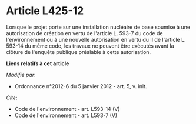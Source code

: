 # Article L425-12

Lorsque le projet porte sur une installation nucléaire de base soumise à une autorisation de création en vertu de l'article
L. 593-7 du code de l'environnement ou à une nouvelle autorisation en vertu du II de l'article L. 593-14 du même code, les
travaux ne peuvent être exécutés avant la clôture de l'enquête publique préalable à cette autorisation.

**Liens relatifs à cet article**

_Modifié par_:

  - Ordonnance n°2012-6 du 5 janvier 2012 - art. 5, v. init.

_Cite_:

  - Code de l'environnement - art. L593-14 (V)
  - Code de l'environnement - art. L593-7 (V)
